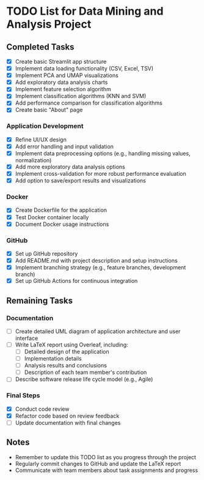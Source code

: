 # TODO List for Data Mining and Analysis Project

## Completed Tasks

- [x] Create basic Streamlit app structure
- [x] Implement data loading functionality (CSV, Excel, TSV)
- [x] Implement PCA and UMAP visualizations
- [x] Add exploratory data analysis charts
- [x] Implement feature selection algorithm
- [x] Implement classification algorithms (KNN and SVM)
- [x] Add performance comparison for classification algorithms
- [x] Create basic "About" page

### Application Development

- [x] Refine UI/UX design
- [x] Add error handling and input validation
- [x] Implement data preprocessing options (e.g., handling missing values, normalization)
- [x] Add more exploratory data analysis options
- [x] Implement cross-validation for more robust performance evaluation
- [x] Add option to save/export results and visualizations

### Docker

- [x] Create Dockerfile for the application
- [x] Test Docker container locally
- [x] Document Docker usage instructions

### GitHub

- [x] Set up GitHub repository
- [x] Add README.md with project description and setup instructions
- [x] Implement branching strategy (e.g., feature branches, development branch)
- [x] Set up GitHub Actions for continuous integration

## Remaining Tasks

### Documentation

- [ ] Create detailed UML diagram of application architecture and user interface
- [ ] Write LaTeX report using Overleaf, including:
  - [ ] Detailed design of the application
  - [ ] Implementation details
  - [ ] Analysis results and conclusions
  - [ ] Description of each team member's contribution
- [ ] Describe software release life cycle model (e.g., Agile)

### Final Steps

- [x] Conduct code review
- [x] Refactor code based on review feedback
- [ ] Update documentation with final changes

## Notes

- Remember to update this TODO list as you progress through the project
- Regularly commit changes to GitHub and update the LaTeX report
- Communicate with team members about task assignments and progress

